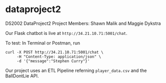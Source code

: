 # dataproject2

DS2002 DataProject2
Project Members: Shawn Malik and Maggie Dykstra

Our Flask chatbot is live at `http://34.21.10.71:5001/chat`.  

To test:
In Terminal or Postman, run
```
curl -X POST http://34.21.10.71:5001/chat \
     -H "Content-Type: application/json" \
     -d '{"message":"Stephen Curry"}'
```

Our project uses an ETL Pipeline referning `player_data.csv` and the BallDontLie API.

